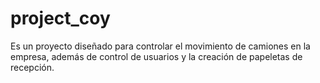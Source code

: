 # project_coy
Es un proyecto diseñado para controlar el movimiento de camiones en la empresa, 
además de control de usuarios y la creación de papeletas de recepción.
